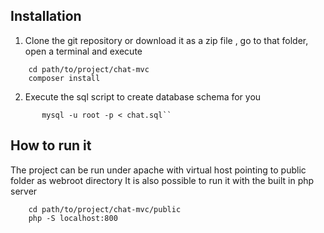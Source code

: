 ## Installation

1. Clone the git repository or download it as a zip file , go to that folder,
open a terminal and execute 
```
    cd path/to/project/chat-mvc
    composer install
```

2. Execute the sql script to create database schema for you
```
       mysql -u root -p < chat.sql``
```
## How to run it


The project can be run under apache with virtual host pointing to public folder as webroot directory
It is also possible to run it with the built in php server 
```
    cd path/to/project/chat-mvc/public
    php -S localhost:800
```
